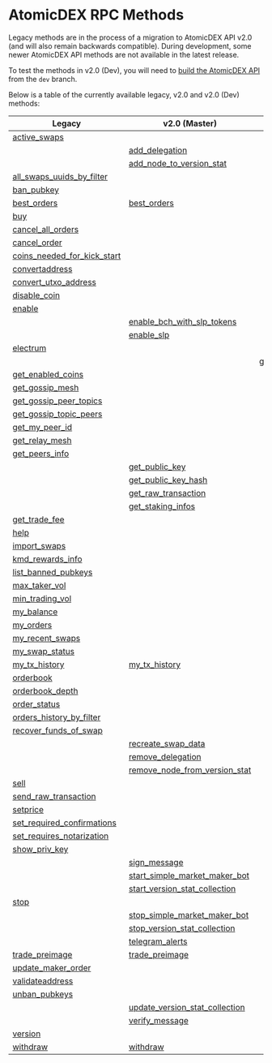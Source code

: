# AtomicDEX RPC Methods

Legacy methods are in the process of a migration to AtomicDEX API v2.0 (and will also remain backwards compatible). 
During development, some newer AtomicDEX API methods are not available in the latest release.

To test the methods in v2.0 (Dev), you will need to [build the AtomicDEX API](https://developers.komodoplatform.com/basic-docs/atomicdex/atomicdex-setup/get-started-atomicdex.html) from the `dev` branch. 

Below is a table of the currently available legacy, v2.0 and v2.0 (Dev) methods:

| Legacy                                                                                                                                    | v2.0 (Master)                                                                                                                                  | v2.0 (Dev) |
| ----------------------------------------------------------------------------------------------------------------------------------------- | ---------------------------------------------------------------------------------------------------------------------------------------------- | ---------- |
| [active\_swaps](https://developers.komodoplatform.com/basic-docs/atomicdex-api-legacy/active_swaps.html)                                  |                                                                                                                                                |            |
|                                                                                                                                           | [add\_delegation](https://developers.komodoplatform.com/basic-docs/atomicdex-api-20/add_delegation.html)                                   |            |
|                                                                                                                                           | [add\_node\_to\_version\_stat](https://developers.komodoplatform.com/basic-docs/atomicdex-api-20/add_node_to_version_stat.html)            |            |
| [all\_swaps\_uuids\_by\_filter](https://developers.komodoplatform.com/basic-docs/atomicdex-api-legacy/all_swaps_uuids_by_filter.html)     |                                                                                                                                                |            |
| [ban\_pubkey](https://developers.komodoplatform.com/basic-docs/atomicdex-api-legacy/ban_pubkey.html)                                      |                                                                                                                                                |            |
| [best\_orders](https://developers.komodoplatform.com/basic-docs/atomicdex-api-legacy/best_orders.html)                                    | [best\_orders](https://developers.komodoplatform.com/basic-docs/atomicdex-api-20/best_orders.html)                                         |            |
| [buy](https://developers.komodoplatform.com/basic-docs/atomicdex-api-legacy/buy.html)                                                     |                                                                                                                                                |            |
| [cancel\_all\_orders](https://developers.komodoplatform.com/basic-docs/atomicdex-api-legacy/cancel_all_orders.html)                       |                                                                                                                                                |            |
| [cancel\_order](https://developers.komodoplatform.com/basic-docs/atomicdex-api-legacy/cancel_order.html)                                  |                                                                                                                                                |            |
| [coins\_needed\_for\_kick\_start](https://developers.komodoplatform.com/basic-docs/atomicdex-api-legacy/coins_needed_for_kick_start.html) |                                                                                                                                                |            |
| [convertaddress](https://developers.komodoplatform.com/basic-docs/atomicdex-api-legacy/convertaddress.html)                               |                                                                                                                                                |            |
| [convert\_utxo\_address](https://developers.komodoplatform.com/basic-docs/atomicdex-api-legacy/convert_utxo_address.html)                 |                                                                                                                                                |            |
| [disable\_coin](https://developers.komodoplatform.com/basic-docs/atomicdex-api-legacy/disable_coin.html)                                  |                                                                                                                                                |            |
| [enable](https://developers.komodoplatform.com/basic-docs/atomicdex-api-legacy/coin_activation.html#enable)                               |                                                                                                                                                |            |
|                                                                                                                                           | [enable\_bch\_with\_slp\_tokens](https://developers.komodoplatform.com/basic-docs/atomicdex-api-20/enable_bch_with_tokens.html)            |            |
|                                                                                                                                           | [enable\_slp](https://developers.komodoplatform.com/basic-docs/atomicdex-api-20/enable_slp.html)                                           |            |
| [electrum](https://developers.komodoplatform.com/basic-docs/atomicdex-api-legacy/coin_activation.html#enable)                             |                                                                                                                                                |            |
|                                                                                                                                           |                                                                                                                                                | [get\_current\_mtp](https://developers.komodoplatform.com/basic-docs/atomicdex-api-20-dev/get_current_mtp.html) |
| [get\_enabled\_coins](https://developers.komodoplatform.com/basic-docs/atomicdex-api-legacy/get_enabled_coins.html)                       |                                                                                                                                                |            |
| [get\_gossip\_mesh](https://developers.komodoplatform.com/basic-docs/atomicdex-api-legacy/get_gossip_mesh.html)                           |                                                                                                                                                |            |
| [get\_gossip\_peer\_topics](https://developers.komodoplatform.com/basic-docs/atomicdex-api-legacy/get_gossip_peer_topics.html)            |                                                                                                                                                |            |
| [get\_gossip\_topic\_peers](https://developers.komodoplatform.com/basic-docs/atomicdex-api-legacy/get_gossip_topic_peers.html)            |                                                                                                                                                |            |
| [get\_my\_peer\_id](https://developers.komodoplatform.com/basic-docs/atomicdex-api-legacy/get_my_peer_id.html)                            |                                                                                                                                                |            |
| [get\_relay\_mesh](https://developers.komodoplatform.com/basic-docs/atomicdex-api-legacy/get_relay_mesh.html)                             |                                                                                                                                                |            |
| [get\_peers\_info](https://developers.komodoplatform.com/basic-docs/atomicdex-api-legacy/get_peers_info.html)                             |                                                                                                                                                |            |
|                                                                                                                                           | [get\_public\_key](https://developers.komodoplatform.com/basic-docs/atomicdex-api-20/get_public_key.html)                                  |            |
|                                                                                                                                           | [get\_public\_key\_hash](https://developers.komodoplatform.com/basic-docs/atomicdex-api-20/get_public_key_hash.html)                       |            |
|                                                                                                                                           | [get\_raw\_transaction](https://developers.komodoplatform.com/basic-docs/atomicdex-api-20/get_raw_transaction.html)                        |            |
|                                                                                                                                           | [get\_staking\_infos](https://developers.komodoplatform.com/basic-docs/atomicdex-api-20/get_staking_infos.html)                            |            |
| [get\_trade\_fee](https://developers.komodoplatform.com/basic-docs/atomicdex-api-legacy/get_trade_fee.html)                               |                                                                                                                                                |            |
| [help](https://developers.komodoplatform.com/basic-docs/atomicdex-api-legacy/help.html)                                                   |                                                                                                                                                |            |
| [import\_swaps](https://developers.komodoplatform.com/basic-docs/atomicdex-api-legacy/import_swaps.html)                                  |                                                                                                                                                |            |
| [kmd\_rewards\_info](https://developers.komodoplatform.com/basic-docs/atomicdex-api-legacy/kmd_rewards_info.html)                         |                                                                                                                                                |            |
| [list\_banned\_pubkeys](https://developers.komodoplatform.com/basic-docs/atomicdex-api-legacy/list_banned_pubkeys.html)                   |                                                                                                                                                |            |
| [max\_taker\_vol](https://developers.komodoplatform.com/basic-docs/atomicdex-api-legacy/max_taker_vol.html)                               |                                                                                                                                                |            |
| [min\_trading\_vol](https://developers.komodoplatform.com/basic-docs/atomicdex-api-legacy/min_trading_vol.html)                           |                                                                                                                                                |            |
| [my\_balance](https://developers.komodoplatform.com/basic-docs/atomicdex-api-legacy/my_balance.html)                                      |                                                                                                                                                |            |
| [my\_orders](https://developers.komodoplatform.com/basic-docs/atomicdex-api-legacy/my_orders.html)                                        |                                                                                                                                                |            |
| [my\_recent\_swaps](https://developers.komodoplatform.com/basic-docs/atomicdex-api-legacy/my_recent_swaps.html)                           |                                                                                                                                                |            |
| [my\_swap\_status](https://developers.komodoplatform.com/basic-docs/atomicdex-api-legacy/my_swap_status.html)                             |                                                                                                                                                |            |
| [my\_tx\_history](https://developers.komodoplatform.com/basic-docs/atomicdex-api-legacy/my_tx_history.html)                               | [my\_tx\_history](https://developers.komodoplatform.com/basic-docs/atomicdex-api-20/my_tx_history.html)                                    |            |
| [orderbook](https://developers.komodoplatform.com/basic-docs/atomicdex-api-legacy/orderbook.html)                                         |                                                                                                                                                |            |
| [orderbook\_depth](https://developers.komodoplatform.com/basic-docs/atomicdex-api-legacy/orderbook_depth.html)                            |                                                                                                                                                |            |
| [order\_status](https://developers.komodoplatform.com/basic-docs/atomicdex-api-legacy/order_status.html)                                  |                                                                                                                                                |            |
| [orders\_history\_by\_filter](https://developers.komodoplatform.com/basic-docs/atomicdex-api-legacy/orders_history_by_filter.html)        |                                                                                                                                                |            |
| [recover\_funds\_of\_swap](https://developers.komodoplatform.com/basic-docs/atomicdex-api-legacy/recover_funds_of_swap.html)              |                                                                                                                                                |            |
|                                                                                                                                           | [recreate\_swap\_data](https://developers.komodoplatform.com/basic-docs/atomicdex-api-20/recreate_swap_data.html)                          |            |
|                                                                                                                                           | [remove\_delegation](https://developers.komodoplatform.com/basic-docs/atomicdex-api-20/remove_delegation.html)                             |            |
|                                                                                                                                           | [remove\_node\_from\_version\_stat](https://developers.komodoplatform.com/basic-docs/atomicdex-api-20/remove_node_from_version_stat.html)  |            |
| [sell](https://developers.komodoplatform.com/basic-docs/atomicdex-api-legacy/sell.html)                                                   |                                                                                                                                                |            |
| [send\_raw\_transaction](https://developers.komodoplatform.com/basic-docs/atomicdex-api-legacy/send_raw_transaction.html)                 |                                                                                                                                                |            |
| [setprice](https://developers.komodoplatform.com/basic-docs/atomicdex-api-legacy/setprice.html)                                           |                                                                                                                                                |            |
| [set\_required\_confirmations](https://developers.komodoplatform.com/basic-docs/atomicdex-api-legacy/set_required_confirmations.html)     |                                                                                                                                                |            |
| [set\_requires\_notarization](https://developers.komodoplatform.com/basic-docs/atomicdex-api-legacy/set_requires_notarization.html)       |                                                                                                                                                |            |
| [show\_priv\_key](https://developers.komodoplatform.com/basic-docs/atomicdex-api-legacy/show_priv_key.html)                               |                                                                                                                                                |            |
|                                                                                                                                           | [sign\_message](https://developers.komodoplatform.com/basic-docs/atomicdex-api-20/message_signing.html#message-signing)                    |            |
|                                                                                                                                           | [start\_simple\_market\_maker\_bot](https://developers.komodoplatform.com/basic-docs/atomicdex-api-20/start_simple_market_maker_bot.html)  |            |
|                                                                                                                                           | [start\_version\_stat\_collection](https://developers.komodoplatform.com/basic-docs/atomicdex-api-20/start_version_stat_collection.html)   |            |
| [stop](https://developers.komodoplatform.com/basic-docs/atomicdex-api-legacy/stop.html)                                                   |                                                                                                                                                |            |
|                                                                                                                                           | [stop\_simple\_market\_maker\_bot](https://developers.komodoplatform.com/basic-docs/atomicdex-api-20/stop_simple_market_maker_bot.html)    |            |
|                                                                                                                                           | [stop\_version\_stat\_collection](https://developers.komodoplatform.com/basic-docs/atomicdex-api-20/stop_version_stat_collection.html)     |            |
|                                                                                                                                           | [telegram\_alerts](https://developers.komodoplatform.com/basic-docs/atomicdex-api-20/telegram_alerts.html)                                 |            |
| [trade\_preimage](https://developers.komodoplatform.com/basic-docs/atomicdex-api-legacy/trade_preimage.html)                              | [trade\_preimage](https://developers.komodoplatform.com/basic-docs/atomicdex-api-20/trade_preimage.html)                                   |            |
| [update\_maker\_order](https://developers.komodoplatform.com/basic-docs/atomicdex-api-legacy/update_maker_order.html)                     |                                                                                                                                                |            |
| [validateaddress](https://developers.komodoplatform.com/basic-docs/atomicdex-api-legacy/validateaddress.html)                             |                                                                                                                                                |            |
| [unban\_pubkeys](https://developers.komodoplatform.com/basic-docs/atomicdex-api-legacy/unban_pubkeys.html)                                |                                                                                                                                                |            |
|                                                                                                                                           | [update\_version\_stat\_collection](https://developers.komodoplatform.com/basic-docs/atomicdex-api-20/update_version_stat_collection.html) |            |
|                                                                                                                                           | [verify\_message](https://developers.komodoplatform.com/basic-docs/atomicdex-api-20/message_signing.html#message-verification)             |            |
| [version](https://developers.komodoplatform.com/basic-docs/atomicdex-api-legacy/version.html)                                             |                                                                                                                                                |            |
| [withdraw](https://developers.komodoplatform.com/basic-docs/atomicdex-api-legacy/withdraw.html)                                           | [withdraw](https://developers.komodoplatform.com/basic-docs/atomicdex-api-20/withdraw.html)                                                |            |


